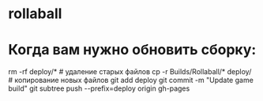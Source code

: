 # rollaball

# Когда вам нужно обновить сборку:
rm -rf deploy/*  # удаление старых файлов
cp -r Builds/Rollaball/* deploy/  # копирование новых файлов
git add deploy
git commit -m "Update game build"
git subtree push --prefix=deploy origin gh-pages